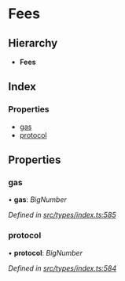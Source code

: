 # Fees

## Hierarchy

* **Fees**

## Index

### Properties

* [gas](fees.md#gas)
* [protocol](fees.md#protocol)

## Properties

### gas

• **gas**: _BigNumber_

_Defined in_ [_src/types/index.ts:585_](https://github.com/PolymathNetwork/polymesh-sdk/blob/7362b318/src/types/index.ts#L585)

### protocol

• **protocol**: _BigNumber_

_Defined in_ [_src/types/index.ts:584_](https://github.com/PolymathNetwork/polymesh-sdk/blob/7362b318/src/types/index.ts#L584)

